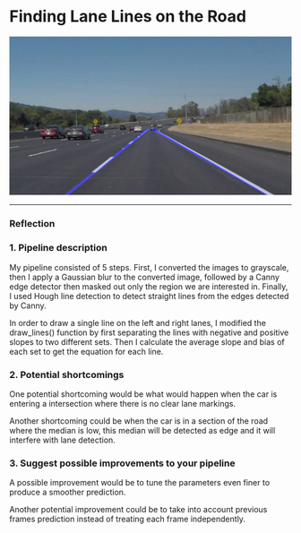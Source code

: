 # **Finding Lane Lines on the Road** 


[//]: # (Image References)

![image1](./test_images_output/solidWhiteCurve.jpg)

---

### Reflection

### 1. Pipeline description

My pipeline consisted of 5 steps. First, I converted the images to grayscale, then I apply a Gaussian
blur to the converted image, followed by a Canny edge detector then masked out only the region we are
interested in. Finally, I used Hough line detection to detect straight lines from the edges detected by
Canny.

In order to draw a single line on the left and right lanes, I modified the draw_lines() function by first
separating the lines with negative and positive slopes to two different sets. Then I calculate the average
slope and bias of each set to get the equation for each line.


### 2. Potential shortcomings


One potential shortcoming would be what would happen when the car is entering a intersection where
there is no clear lane markings.

Another shortcoming could be when the car is in a section of the road where the median is low, this
median will be detected as edge and it will interfere with lane detection.


### 3. Suggest possible improvements to your pipeline

A possible improvement would be to tune the parameters even finer to produce a smoother prediction.

Another potential improvement could be to take into account previous frames prediction instead of
treating each frame independently.
